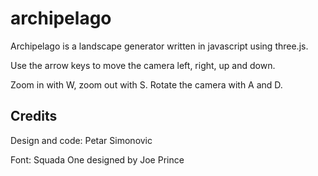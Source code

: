 # archipelago

Archipelago is a landscape generator written in javascript using three.js.

Use the arrow keys to move the camera left, right, up and down.

Zoom in with W, zoom out with S. Rotate the camera with A and D.


## Credits

Design and code: Petar Simonovic

Font: Squada One designed by Joe Prince
